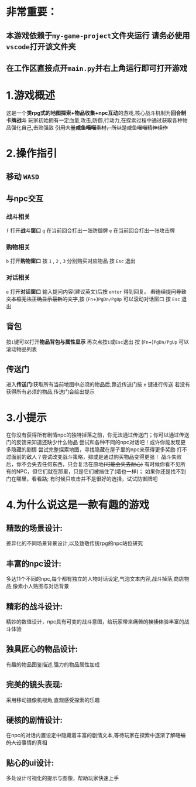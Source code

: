 # 非常重要：
## 本游戏依赖于`my-game-project`文件夹运行 请务必使用`vscode`打开该文件夹
## 在工作区直接点开`main.py`并右上角运行即可打开游戏

# 1.游戏概述

这是一个**类rpg式的地图探索+物品收集+npc互动**的游戏,核心战斗机制为**回合制卡牌战斗**
玩家初始拥有一定血量,攻击,防御,行动力,在探索过程中通过获取各种物品强化自己,击败强敌
~~引用大量**咸鱼喵喵**素材，所以是咸鱼喵喵精神续作~~

# 2.操作指引

## 移动 `WASD`

## 与npc交互
### 战斗相关
 `f` 打开**战斗窗口**  `q` 在当前回合打出一张防御牌 `e` 在当前回合打出一张攻击牌
### 购物相关
 `b` 打开**购物窗口**  按 `1` , `2` , `3` 分别购买对应物品 按 `Esc` 退出
### 对话相关
 `e` 打开**对话窗口**  输入提问内容(建议英文)后按 `enter` 得到回复。
 ~~若连续提问导致文本框无法正确显示最新的文字~~,按 (`Fn`+)`PgDn/PgUp` 可以滚动对话窗口 按 `Esc` 退出

## 背包 
 按`i`键可以打开**物品背包与属性显示** 再次点按`i`或`Esc`退出 
 按 (`Fn`+)`PgDn/PgUp` 可以滚动物品列表

## 传送门 
 进入**传送门**:获取所有当前地图中必须的物品后,靠近传送门按 `e` 键进行传送
 若没有获得所有必须的物品,传送门会给出提示

# 3.小提示

在你没有获得所有剧情npc的独特掉落之前，你无法通过传送门；你可以通过传送门的反馈来知道还缺少什么物品
尝试和各种不同的npc对话吧！或许你能发现更多隐藏的剧情
尝试完整探索地图，寻找隐藏在屋子里的npc来获得更多奖励
打不过面前的敌人？尝试改变战斗策略，抑或是通过购买物品变得更强！
战斗失败后，你不会失去任何东西，只会复活在原地~~(可能会失去耐心)~~
有时候你看不见所有的NPC，但它们就在那里，只是它们被挡住了(墙也一样)；
如果你还是找不到门在哪里，看看路;
有时候只攻击并不是很好的选择，试试防御牌吧


# 4.为什么说这是一款有趣的游戏

## 精致的场景设计:
差异化的不同场景背景设计,以及致敬传统rpg的npc站位研究
## 丰富的npc设计:
多达11个不同的npc,每个都有独立的人物对话设定,气泡文本内容,战斗掉落,商店物品,像素小人贴图与对话背景
## 精彩的战斗设计:
精妙的数值设计，npc具有可变的战斗意图，给玩家带来~~痛苦的挨揍体验~~丰富的战斗体验
## 独具匠心的物品设计:
有趣的物品图鉴描述,强力的物品属性加成
## 完美的镜头表现:
采用移动摄像机视角,直观感受探索的乐趣
## 硬核的剧情设计:
在npc的对话内置设定中隐藏着丰富的剧情文本,等待玩家在探索中逐渐了解~~瞎编的人设~~事情的真相
## 贴心的ui设计:
多处设计可视化的提示与图像，帮助玩家快速上手